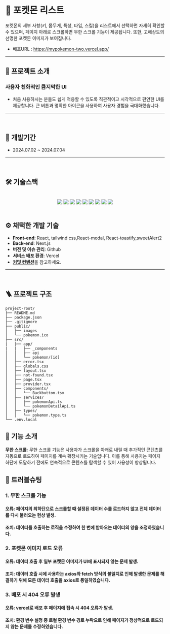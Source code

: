 <h1>🦄 포켓몬 리스트</h1>

포켓몬의 세부 사항(키, 몸무게, 특성, 타입, 스킬)을 리스트에서 선택하면 자세히 확인할 수 있으며, 페이지 아래로 스크롤하면 무한 스크롤 기능이 제공됩니다. 또한, 고해상도의 선명한 포켓몬 이미지가 보여집니다.

- 배포URL : https://mypokemon-two.vercel.app/
---

## 📜 프로젝트 소개

    
### 사용자 친화적인 큼지막한 UI

- 처음 사용하시는 분들도 쉽게 적응할 수 있도록 직관적이고 시각적으로 편안한 UI를 제공합니다. 큰 버튼과 명확한 아이콘을 사용하여 사용자 경험을 극대화했습니다.


---
<br>

## 📅 개발기간
- 2024.07.02 ~ 2024.07.04

---

<br>

## 🛠️ 기술스택

<br>

<div align='center'>
<img src="https://img.shields.io/badge/html5-E34F26?style=for-the-badge&logo=html5&logoColor=white">
<img src="https://img.shields.io/badge/javascript-F7DF1E?style=for-the-badge&logo=javascript&logoColor=white">
<img src="https://img.shields.io/badge/react-61DAFB?style=for-the-badge&logo=react&logoColor=white">
<img src="https://img.shields.io/badge/reactquery-FF4154?style=for-the-badge&logo=reactquery&logoColor=white">
<img src="https://img.shields.io/badge/axios-5A29E4?style=for-the-badge&logo=axios&logoColor=white">
<img src="https://img.shields.io/badge/tailwindcss-06B6D4?style=for-the-badge&logo=tailwindcss&logoColor=white">
<img src="https://img.shields.io/badge/vercel-000000?style=for-the-badge&logo=vercel&logoColor=white">
<img src="https://img.shields.io/badge/Next.js-000000?style=for-the-badge&logo=Next.js&logoColor=white">
<img src="https://img.shields.io/badge/visualstudiocode-007ACC?style=for-the-badge&logo=visualstudiocode&logoColor=white">
</div>

<br>



## ⚙️ 채택한 개발 기술

- **Front-end**: React, tailwind css,React-modal, React-toastify,sweetAlert2
- **Back-end**: Next.js
- **버전 및 이슈 관리**: Github
- **서비스 배포 환경**: Vercel
- [**커밋 컨벤션**](https://teamsparta.notion.site/Github-Rules-6137abb51c654d679a897c4e395cfdb8)을 참고하세요.

----
<br>

## 🪜 프로젝트 구조

```
project-root/
├── README.md
├── package.json
├── .gitignore
├── public/
│   ├── images
│   └── pokemon.ico
├── src/
|   ├── app/
|   |   ├── _components
│   │   ├── api
│   │   └── pokemon/[id]
│   ├── error.tsx
│   ├── globals.css
│   ├── layout.tsx
│   ├── not-found.tsx
│   ├── page.tsx
│   ├── provider.tsx
│   ├── components/
│   │   └── Backbutton.tsx
│   ├── services/
│   │   ├── pokemonApi.ts
│   │   └── pokemonDetailApi.ts
│   ├── types/
│   │   └── pokemon.type.ts
└── .env.local
```

## 📔 기능 소개

**무한 스크롤**: 무한 스크롤 기능은 사용자가 스크롤을 아래로 내릴 때 추가적인 콘텐츠를 자동으로 로드하여 페이지를 계속 확장시키는 기술입니다. 이를 통해 사용자는 페이지 하단에 도달하기 전에도 연속적으로 콘텐츠를 탐색할 수 있어 사용성이 향상됩니다.


## 🔧 트러블슈팅
### 1. 무한 스크롤 기능
#### **오류**: 페이지의 최하단으로 스크롤할 때 설정된 데이터 수를 로드하지 않고 전체 데이터를 다시 불러오는 현상 발생.
#### **조치**: 데이터를 호출하는 로직을 수정하여 한 번에 받아오는 데이터의 양을 조정하였습니다.
### 2. 포켓몬 이미지 로드 오류
#### **오류**: 데이터 호출 후 일부 포켓몬 이미지가 UI에 표시되지 않는 문제 발생.
#### **조치**: 데이터 호출 시에 사용하는 axios와 fetch 방식의 불일치로 인해 발생한 문제를 해결하기 위해 모든 데이터 호출을 axios로 통일하였습니다.
### 3. 배포 시 404 오류 발생
#### **오류**: vercel로 배포 후 페이지에 접속 시 404 오류가 발생.
#### **조치**: 환경 변수 설정 중 로컬 환경 변수 경로 누락으로 인해 페이지가 정상적으로 로드되지 않는 문제를 수정하였습니다.
